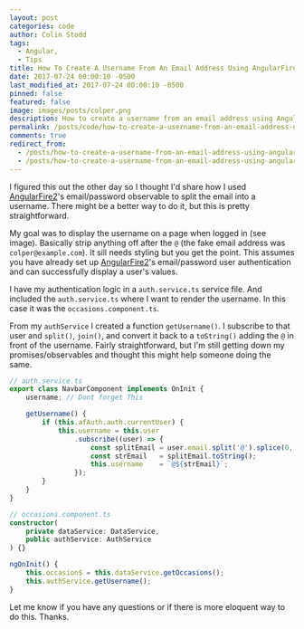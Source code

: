 ```yaml
---
layout: post
categories: code
author: Colin Stodd
tags:
  - Angular,
  - Tips
title: How To Create A Username From An Email Address Using AngularFire2
date: 2017-07-24 00:00:10 -0500
last_modified_at: 2017-07-24 00:00:10 -0500
pinned: false
featured: false
image: images/posts/colper.png
description: How to create a username from an email address using AngularFire2's email/password authentication method.
permalink: /posts/code/how-to-create-a-username-from-an-email-address-using-angularfire2.html
comments: true
redirect_from:
  - /posts/how-to-create-a-username-from-an-email-address-using-angularfire2.html
  - /posts/how-to-create-a-username-from-an-email-address-using-angularfire2/
---
```


I figured this out the other day so I thought I'd share how I used <a href="https://github.com/angular/angularfire2" target="_blank" rel="noopener">AngularFire2</a>'s email/password observable to split the email into a username. There might be a better way to do it, but this is pretty straightforward.

My goal was to display the username on a page when logged in (see image). Basically strip anything off after the `@` (the fake email address was `colper@example.com`). It sill needs styling but you get the point. This assumes you have already set up <a href="https://github.com/angular/angularfire2" target="_blank" rel="noopener">AngularFire2</a>'s email/password user authentication and can successfully display a user's values.

I have my authentication logic in a `auth.service.ts` service file. And included the `auth.service.ts` where I want to render the username. In this case it was the `occasions.component.ts`.

From my `authService` I created a function `getUsername()`. I subscribe to that user and `split()`, `join()`, and convert it back to a `toString()` adding the `@` in front of the username. Fairly straightforward, but I'm still getting down my promises/observables and thought this might help someone doing the same.

```typescript
// auth.service.ts
export class NavbarComponent implements OnInit {
    username; // Dont forget This

    getUsername() {
        if (this.afAuth.auth.currentUser) {
            this.username = this.user
                .subscribe((user) => {
                    const splitEmail = user.email.split('@').splice(0, 1);
                    const strEmail   = splitEmail.toString();
                    this.username    = `@${strEmail}`;
                });
        }
    }
}
```

```typescript
// occasions.component.ts
constructor(
    private dataService: DataService,
    public authService: AuthService
) {}

ngOnInit() {
    this.occasion$ = this.dataService.getOccasions();
    this.authService.getUsername();
}
```

Let me know if you have any questions or if there is more eloquent way to do this. Thanks.